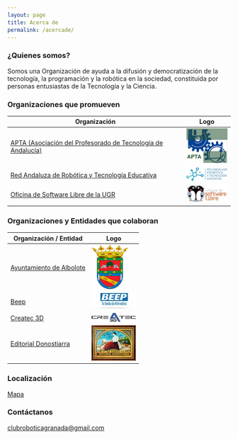 ```yaml
---
layout: page
title: Acerca de
permalink: /acercade/
---
```


### ¿Quienes somos?
Somos una Organización de ayuda a la difusión y democratización de la tecnología, la programación y la robótica en la sociedad, constituida por personas entusiastas de la Tecnología y la Ciencia.

### Organizaciones que promueven

|Organización | Logo|
|-------------|-----|
 |[APTA (Asociación del Profesorado de Tecnología de Andalucía)](https://aptandalucia.wordpress.com/)|![](/images/logos/logo_apta_100.png)|
 |[Red Andaluza de Robótica y Tecnología Educativa](http://roboticaytecnologia.org/)|![](/images/logos/logo_red_andaluza_robotica_100.png)|
|[Oficina de Software Libre de la UGR](http://osl.ugr.es/) |![](/images/logos/logo_osl_100.jpeg)|

### Organizaciones y Entidades que colaboran

|Organización / Entidad | Logo|
|-----------------------|-----|
 |[Ayuntamiento de Albolote](https://albolote.org/)|![](/images/logos/logo_ayto_albolote_100.png)|
 |[Beep](https://www.beep.es/tienda-de-informatica/32471/granada)|![](/images/logos/logo_beep_100.jpeg)|
 |[Createc 3D](https://createc3d.com/)|![](/images/logos/logo_createc_100.png)|
 |[Editorial Donostiarra](https://www.editorialdonostiarra.com/)|![](/images/logos/logo_donostiarra_100.jpeg)|

### Localización
[Mapa](https://goo.gl/maps/apqiUdvcC9s)

### Contáctanos
[clubroboticagranada@gmail.com](mailto:clubroboticagranada@gmail.com)
